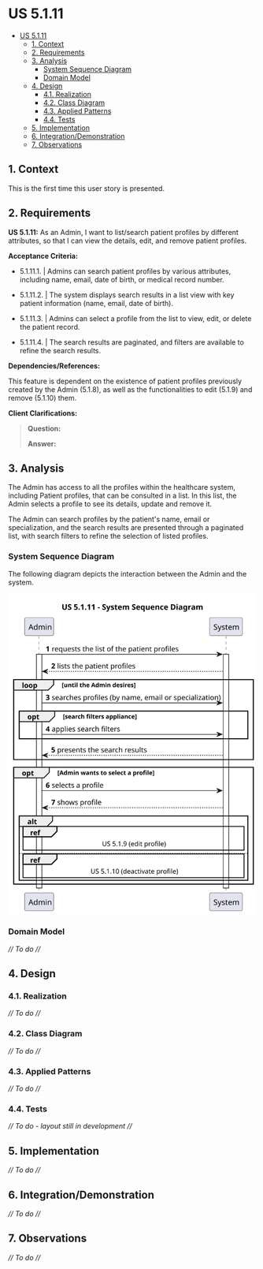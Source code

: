 # US 5.1.11

<!-- TOC -->
* [US 5.1.11](#us-5111)
  * [1. Context](#1-context)
  * [2. Requirements](#2-requirements)
  * [3. Analysis](#3-analysis)
    * [System Sequence Diagram](#system-sequence-diagram)
    * [Domain Model](#domain-model)
  * [4. Design](#4-design)
    * [4.1. Realization](#41-realization)
    * [4.2. Class Diagram](#42-class-diagram)
    * [4.3. Applied Patterns](#43-applied-patterns)
    * [4.4. Tests](#44-tests)
  * [5. Implementation](#5-implementation)
  * [6. Integration/Demonstration](#6-integrationdemonstration)
  * [7. Observations](#7-observations)
<!-- TOC -->


## 1. Context

This is the first time this user story is presented.

## 2. Requirements

**US 5.1.11:** As an Admin, I want to list/search patient profiles by different attributes, so that I can view the details, edit, and remove patient profiles.

**Acceptance Criteria:**

- 5.1.11.1. | Admins can search patient profiles by various attributes, including name, email, date of birth, or medical record number.

- 5.1.11.2. | The system displays search results in a list view with key patient information (name, email, date of birth).

- 5.1.11.3. | Admins can select a profile from the list to view, edit, or delete the patient record.

- 5.1.11.4. | The search results are paginated, and filters are available to refine the search results.

**Dependencies/References:**

This feature is dependent on the existence of patient profiles previously created by the Admin (5.1.8), as well as the functionalities
to edit (5.1.9) and remove (5.1.10) them.

**Client Clarifications:**

> **Question:** 
>
> **Answer:** 


## 3. Analysis

The Admin has access to all the profiles within the healthcare system, including Patient profiles, that can be consulted in
a list. In this list, the Admin selects a profile to see its details, update and remove it.

The Admin can search profiles by the patient's name, email or specialization, and the search results are presented through
a paginated list, with search filters to refine the selection of listed profiles.

### System Sequence Diagram

The following diagram depicts the interaction between the Admin and the system.

![us_5.1.11_system_sequence_diagram.svg](diagrams/SSD/us_5.1.11_system_sequence_diagram.svg)

### Domain Model

_// To do //_

## 4. Design

### 4.1. Realization

_// To do //_

### 4.2. Class Diagram

_// To do //_

### 4.3. Applied Patterns

_// To do //_

### 4.4. Tests

_// To do - layout still in development //_ 


## 5. Implementation

_// To do //_

## 6. Integration/Demonstration

_// To do //_

## 7. Observations

_// To do //_